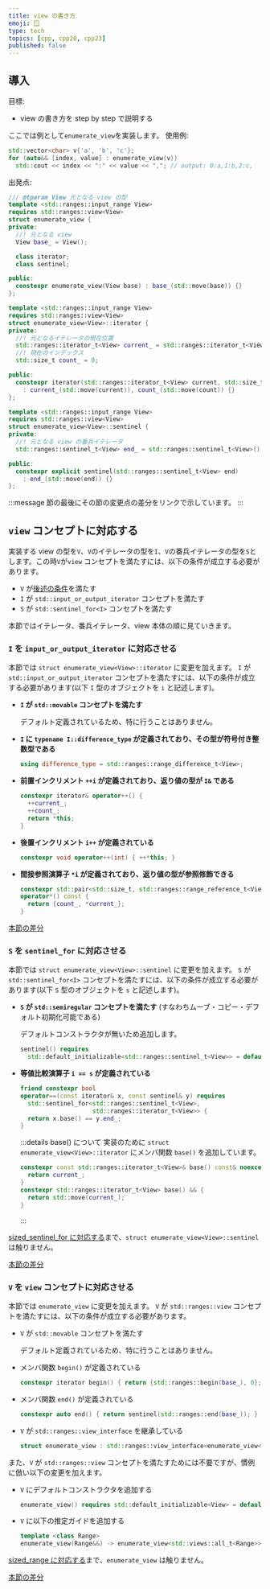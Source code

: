 ```yaml
---
title: view の書き方
emoji: 🪟
type: tech
topics: [cpp, cpp20, cpp23]
published: false
---
```


## 導入

目標:

- view の書き方を step by step で説明する

ここでは例として`enumerate_view`を実装します。
使用例:

```cpp
std::vector<char> v{'a', 'b', 'c'};
for (auto&& [index, value] : enumerate_view(v))
  std::cout << index << ":" << value << ","; // output: 0:a,1:b,2:c,
```

出発点:

```cpp
/// @tparam View 元となる view の型
template <std::ranges::input_range View>
requires std::ranges::view<View>
struct enumerate_view {
private:
  //! 元となる view
  View base_ = View();

  class iterator;
  class sentinel;

public:
  constexpr enumerate_view(View base) : base_(std::move(base)) {}
};

template <std::ranges::input_range View>
requires std::ranges::view<View>
struct enumerate_view<View>::iterator {
private:
  //! 元となるイテレータの現在位置
  std::ranges::iterator_t<View> current_ = std::ranges::iterator_t<View>();
  //! 現在のインデックス
  std::size_t count_ = 0;

public:
  constexpr iterator(std::ranges::iterator_t<View> current, std::size_t count)
    : current_(std::move(current)), count_(std::move(count)) {}
};

template <std::ranges::input_range View>
requires std::ranges::view<View>
struct enumerate_view<View>::sentinel {
private:
  //! 元となる view の番兵イテレータ
  std::ranges::sentinel_t<View> end_ = std::ranges::sentinel_t<View>();

public:
  constexpr explicit sentinel(std::ranges::sentinel_t<View> end)
    : end_(std::move(end)) {}
};
```

:::message
節の最後にその節の変更点の差分をリンクで示しています。
:::

## `view` コンセプトに対応する

実装する view の型を`V`、`V`のイテレータの型を`I`、`V`の番兵イテレータの型を`S`とします。この時`V`が`view` コンセプトを満たすには、以下の条件が成立する必要があります。

- `V` が[後述の条件](link?)を満たす
- `I` が `std::input_or_output_iterator` コンセプトを満たす
- `S` が `std::sentinel_for<I>` コンセプトを満たす

本節ではイテレータ、番兵イテレータ、view 本体の順に見ていきます。

### `I` を `input_or_output_iterator` に対応させる

本節では `struct enumerate_view<View>::iterator` に変更を加えます。
`I` が `std::input_or_output_iterator` コンセプトを満たすには、以下の条件が成立する必要があります(以下 `I` 型のオブジェクトを `i` と記述します)。

- **`I` が `std::movable` コンセプトを満たす**

  デフォルト定義されているため、特に行うことはありません。

- **`I` に `typename I::difference_type` が定義されており、その型が符号付き整数型である**
  ```cpp
  using difference_type = std::ranges::range_difference_t<View>;
  ```
- **前置インクリメント `++i` が定義されており、返り値の型が `I&` である**
  ```cpp
  constexpr iterator& operator++() {
    ++current_;
    ++count_;
    return *this;
  }
  ```
- **後置インクリメント `i++` が定義されている**
  ```cpp
  constexpr void operator++(int) { ++*this; }
  ```
- **間接参照演算子 `*i` が定義されており、返り値の型が参照修飾できる**
  ```cpp
  constexpr std::pair<std::size_t, std::ranges::range_reference_t<View>> //
  operator*() const {
    return {count_, *current_};
  }
  ```

[本節の差分](link?)

### `S` を `sentinel_for` に対応させる

本節では `struct enumerate_view<View>::sentinel` に変更を加えます。
`S` が `std::sentinel_for<I>` コンセプトを満たすには、以下の条件が成立する必要があります(以下 `S` 型のオブジェクトを `s` と記述します)。

- **`S` が `std::semiregular` コンセプトを満たす** (すなわちムーブ・コピー・デフォルト初期化可能である)

  デフォルトコンストラクタが無いため追加します。

  ```cpp
  sentinel() requires
    std::default_initializable<std::ranges::sentinel_t<View>> = default;
  ```

- **等値比較演算子 `i == s` が定義されている**

  ```cpp
  friend constexpr bool
  operator==(const iterator& x, const sentinel& y) requires
    std::sentinel_for<std::ranges::sentinel_t<View>,
                      std::ranges::iterator_t<View>> {
    return x.base() == y.end_;
  }
  ```

  :::details base() について
  実装のために `struct enumerate_view<View>::iterator` にメンバ関数 `base()` を追加しています。

  ```cpp
  constexpr const std::ranges::iterator_t<View>& base() const& noexcept {
    return current_;
  }
  constexpr std::ranges::iterator_t<View> base() && {
    return std::move(current_);
  }
  ```

  :::

  <!-- TODO: operator== の自動定義について説明する -->

[sized_sentinel_for に対応する](link?)まで、`struct enumerate_view<View>::sentinel` は触りません。

[本節の差分](link?)

### `V` を `view` コンセプトに対応させる

本節では `enumerate_view` に変更を加えます。
`V` が `std::ranges::view` コンセプトを満たすには、以下の条件が成立する必要があります。

- `V` が `std::movable` コンセプトを満たす

  デフォルト定義されているため、特に行うことはありません。

- メンバ関数 `begin()` が定義されている
  ```cpp
  constexpr iterator begin() { return {std::ranges::begin(base_), 0}; }
  ```
- メンバ関数 `end()` が定義されている
  ```cpp
  constexpr auto end() { return sentinel(std::ranges::end(base_)); }
  ```
- `V` が `std::ranges::view_interface` を継承している
  ```cpp
  struct enumerate_view : std::ranges::view_interface<enumerate_view<View>> {
  ```

また、`V` が `std::ranges::view` コンセプトを満たすためには不要ですが、慣例に倣い以下の変更を加えます。

- `V` にデフォルトコンストラクタを追加する
  ```cpp
  enumerate_view() requires std::default_initializable<View> = default;
  ```
- `V` に以下の推定ガイドを追加する
  ```cpp
  template <class Range>
  enumerate_view(Range&&) -> enumerate_view<std::views::all_t<Range>>;
  ```
  <!-- TODO: この推定ガイドの意義について説明する -->

[sized_range に対応する](link?)まで、`enumerate_view` は触りません。

[本節の差分](link?)

